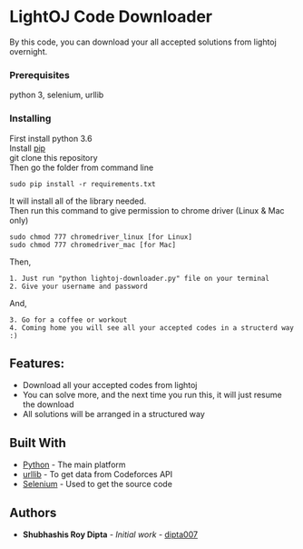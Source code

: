 # LightOJ Code Downloader

By this code, you can download your all accepted solutions from lightoj overnight.

### Prerequisites

python 3, selenium, urllib

### Installing

First install python 3.6  
Install [pip](https://pip.pypa.io/en/stable/installing/)  
git clone this repository  
Then go the folder from command line  

```
sudo pip install -r requirements.txt
```

It will install all of the library needed.  
Then run this command to give permission to chrome driver (Linux & Mac only)  

```
sudo chmod 777 chromedriver_linux [for Linux]
sudo chmod 777 chromedriver_mac [for Mac]
```
Then,  

```
1. Just run "python lightoj-downloader.py" file on your terminal
2. Give your username and password
```

And,

```
3. Go for a coffee or workout
4. Coming home you will see all your accepted codes in a structerd way :) 
```
## Features:

* Download all your accepted codes from lightoj
* You can solve more, and the next time you run this, it will just resume the download
* All solutions will be arranged in a structured way 

## Built With

* [Python](http://www.dropwizard.io/1.0.2/docs/) - The main platform
* [urllib](https://docs.python.org/2/library/urllib.html) - To get data from Codeforces API
* [Selenium](http://selenium-python.readthedocs.io/installation.html) - Used to get the source code

## Authors

* **Shubhashis Roy Dipta** - *Initial work* - [dipta007](https://github.com/dipta007)
